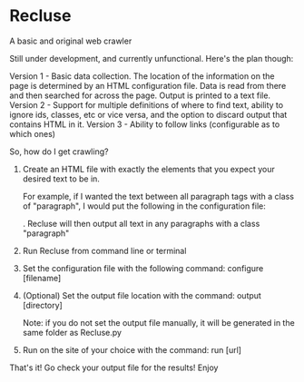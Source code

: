 Recluse
=======

A basic and original web crawler

Still under development, and currently unfunctional. Here's the plan though:

Version 1 - Basic data collection. The location of the information on the page is determined by an 
            HTML configuration file. Data is read from there and then searched for across the page. 
            Output is printed to a text file.
Version 2 - Support for multiple definitions of where to find text, ability to ignore ids, classes,
            etc or vice versa, and the option to discard output that contains HTML in it.
Version 3 - Ability to follow links (configurable as to which ones)

So, how do I get crawling?
1. Create an HTML file with exactly the elements that you expect your desired text to be in. 

   For example, if I wanted the text between all paragraph tags with a class of "paragraph", I 
   would put the following in the configuration file: <p class="paragraph"></p>. Recluse will
   then output all text in any paragraphs with a class "paragraph"
   
2. Run Recluse from command line or terminal

3. Set the configuration file with the following command: configure [filename]

4. (Optional) Set the output file location with the command: output [directory]

   Note: if you do not set the output file manually, it will be generated in the same folder as 
   Recluse.py

5. Run on the site of your choice with the command: run [url]


That's it! Go check your output file for the results! Enjoy
